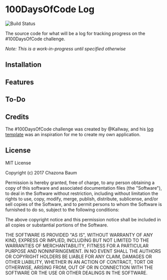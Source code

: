 # 100DaysOfCode Log
![Build Status](https://travis-ci.org/chznbaum/hundred-days.svg?branch=master)

The source code for what will be a log for tracking progress on the #100DaysOfCode challenge.

*Note: This is a work-in-progress until specified otherwise*

## Installation

## Features

## To-Do

## Credits

The #100DaysOfCode challenge was created by @Kallway, and his [log template](https://github.com/Kallaway/100-days-of-code) was an inspiration for me to create my own application.

## License

MIT License

Copyright (c) 2017 Chazona Baum

Permission is hereby granted, free of charge, to any person obtaining a copy of this software and associated documentation files (the "Software"), to deal in the Software without restriction, including without limitation the rights to use, copy, modify, merge, publish, distribute, sublicense, and/or sell copies of the Software, and to permit persons to whom the Software is furnished to do so, subject to the following conditions:

The above copyright notice and this permission notice shall be included in all copies or substantial portions of the Software.

THE SOFTWARE IS PROVIDED "AS IS", WITHOUT WARRANTY OF ANY KIND, EXPRESS OR IMPLIED, INCLUDING BUT NOT LIMITED TO THE WARRANTIES OF MERCHANTABILITY, FITNESS FOR A PARTICULAR PURPOSE AND NONINFRINGEMENT. IN NO EVENT SHALL THE AUTHORS OR COPYRIGHT HOLDERS BE LIABLE FOR ANY CLAIM, DAMAGES OR OTHER LIABILITY, WHETHER IN AN ACTION OF CONTRACT, TORT OR OTHERWISE, ARISING FROM, OUT OF OR IN CONNECTION WITH THE SOFTWARE OR THE USE OR OTHER DEALINGS IN THE SOFTWARE.